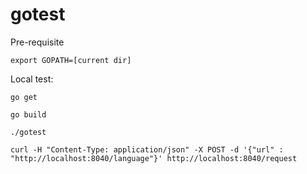 # gotest

Pre-requisite

	export GOPATH=[current dir]

Local test: 

	go get

	go build

	./gotest
	
	curl -H "Content-Type: application/json" -X POST -d '{"url" : "http://localhost:8040/language"}' http://localhost:8040/request

